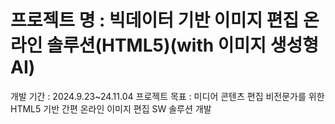 # 프로젝트 명 : 빅데이터 기반 이미지 편집 온라인 솔루션(HTML5)(with 이미지 생성형 AI)
개발 기간 : 2024.9.23~24.11.04
프로젝트 목표 : 미디어 콘텐츠 편집 비전문가를 위한 HTML5 기반 간편 온라인 이미지 편집 SW 솔루션 개발
